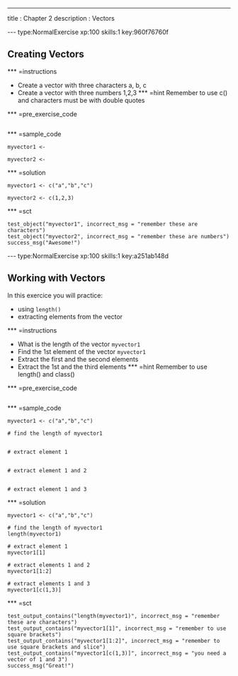 ---
title       : Chapter 2
description : Vectors
  
--- type:NormalExercise xp:100 skills:1 key:960f76760f
## Creating Vectors

*** =instructions
- Create a vector with three characters a, b, c
- Create a vector with three numbers 1,2,3
*** =hint
Remember to use c() and characters must be with double quotes

*** =pre_exercise_code
```{r}

```

*** =sample_code
```{r}
myvector1 <- 

myvector2 <- 
```

*** =solution
```{r}
myvector1 <- c("a","b","c")

myvector2 <- c(1,2,3)
```

*** =sct
```{r}
test_object("myvector1", incorrect_msg = "remember these are characters")
test_object("myvector2", incorrect_msg = "remember these are numbers")
success_msg("Awesome!")
```
--- type:NormalExercise xp:100 skills:1 key:a251ab148d
## Working with Vectors
 
In this exercice you will practice:

* using ` length() ` 
* extracting elements from the vector

*** =instructions
- What is the length of the vector ` myvector1 `
- Find the 1st element of the vector ` myvector1 `
- Extract the first and the second elements
- Extract the 1st and the third elements
*** =hint
Remember to use length() and class()


*** =pre_exercise_code
```{r}

```

*** =sample_code
```{r}
myvector1 <- c("a","b","c")

# find the length of myvector1


# extract element 1


# extract element 1 and 2


# extract element 1 and 3
```

*** =solution
```{r}
myvector1 <- c("a","b","c")

# find the length of myvector1
length(myvector1)

# extract element 1
myvector1[1]

# extract elements 1 and 2
myvector1[1:2]

# extract elements 1 and 3
myvector1[c(1,3)]

```

*** =sct
```{r}
test_output_contains("length(myvector1)", incorrect_msg = "remember these are characters")
test_output_contains("myvector1[1]", incorrect_msg = "remember to use square brackets")
test_output_contains("myvector1[1:2]", incorrect_msg = "remember to use square brackets and slice")
test_output_contains("myvector1[c(1,3)]", incorrect_msg = "you need a vector of 1 and 3")
success_msg("Great!")
```